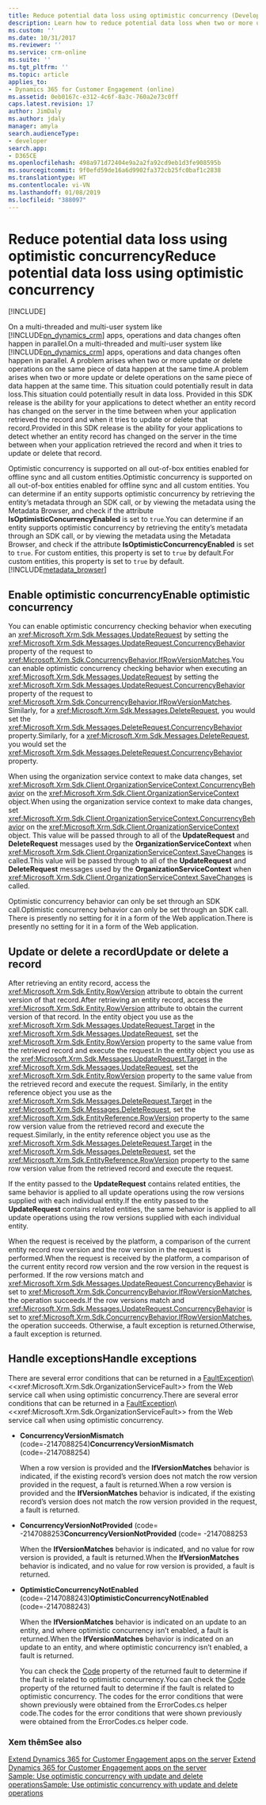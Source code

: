 ```yaml
---
title: Reduce potential data loss using optimistic concurrency (Developer Guide for Dynamics 365 for Customer Engagement)| MicrosoftDocs
description: Learn how to reduce potential data loss when two or more update or delete operations on the same piece of data happen at the same time using optimistic concurrency
ms.custom: ''
ms.date: 10/31/2017
ms.reviewer: ''
ms.service: crm-online
ms.suite: ''
ms.tgt_pltfrm: ''
ms.topic: article
applies_to:
- Dynamics 365 for Customer Engagement (online)
ms.assetid: 0eb0167c-e312-4c6f-8a3c-760a2e73c0ff
caps.latest.revision: 17
author: JimDaly
ms.author: jdaly
manager: amyla
search.audienceType:
- developer
search.app:
- D365CE
ms.openlocfilehash: 498a971d72404e9a2a2fa92cd9eb1d3fe908595b
ms.sourcegitcommit: 9f0efd59de16a6d9902fa372cb25fc0baf1c2838
ms.translationtype: HT
ms.contentlocale: vi-VN
ms.lasthandoff: 01/08/2019
ms.locfileid: "388097"
---
```

# <a name="reduce-potential-data-loss-using-optimistic-concurrency"></a><span data-ttu-id="4050d-103">Reduce potential data loss using optimistic concurrency</span><span class="sxs-lookup"><span data-stu-id="4050d-103">Reduce potential data loss using optimistic concurrency</span></span>

[!INCLUDE[](../../includes/cc_applies_to_update_9_0_0.md)]

<span data-ttu-id="4050d-104">On a multi-threaded and multi-user system like [!INCLUDE[pn_dynamics_crm](../../includes/pn-dynamics-crm.md)] apps, operations and data changes often happen in parallel.</span><span class="sxs-lookup"><span data-stu-id="4050d-104">On a multi-threaded and multi-user system like [!INCLUDE[pn_dynamics_crm](../../includes/pn-dynamics-crm.md)] apps, operations and data changes often happen in parallel.</span></span> <span data-ttu-id="4050d-105">A problem arises when two or more update or delete operations on the same piece of data happen at the same time.</span><span class="sxs-lookup"><span data-stu-id="4050d-105">A problem arises when two or more update or delete operations on the same piece of data happen at the same time.</span></span> <span data-ttu-id="4050d-106">This situation could potentially result in data loss.</span><span class="sxs-lookup"><span data-stu-id="4050d-106">This situation could potentially result in data loss.</span></span> <span data-ttu-id="4050d-107">Provided in this SDK release is the ability for your applications to detect whether an entity record has changed on the server in the time between when your application retrieved the record and when it tries to update or delete that record.</span><span class="sxs-lookup"><span data-stu-id="4050d-107">Provided in this SDK release is the ability for your applications to detect whether an entity record has changed on the server in the time between when your application retrieved the record and when it tries to update or delete that record.</span></span>  
  
 <span data-ttu-id="4050d-108">Optimistic concurrency is supported on all out-of-box entities enabled for offline sync and all custom entities.</span><span class="sxs-lookup"><span data-stu-id="4050d-108">Optimistic concurrency is supported on all out-of-box entities enabled for offline sync and all custom entities.</span></span> <span data-ttu-id="4050d-109">You can determine if an entity supports optimistic concurrency by retrieving the entity’s metadata through an SDK call, or by viewing the metadata using the Metadata Browser, and check if the attribute **IsOptimisticConcurrencyEnabled** is set to `true`.</span><span class="sxs-lookup"><span data-stu-id="4050d-109">You can determine if an entity supports optimistic concurrency by retrieving the entity’s metadata through an SDK call, or by viewing the metadata using the Metadata Browser, and check if the attribute **IsOptimisticConcurrencyEnabled** is set to `true`.</span></span> <span data-ttu-id="4050d-110">For custom entities, this property is set to `true` by default.</span><span class="sxs-lookup"><span data-stu-id="4050d-110">For custom entities, this property is set to `true` by default.</span></span> [!INCLUDE[metadata_browser](../../includes/metadata-browser.md)]  
  
<a name="bkmk_enable"></a>   
## <a name="enable-optimistic-concurrency"></a><span data-ttu-id="4050d-111">Enable optimistic concurrency</span><span class="sxs-lookup"><span data-stu-id="4050d-111">Enable optimistic concurrency</span></span>  
 <span data-ttu-id="4050d-112">You can enable optimistic concurrency checking behavior when executing an <xref:Microsoft.Xrm.Sdk.Messages.UpdateRequest> by setting the <xref:Microsoft.Xrm.Sdk.Messages.UpdateRequest.ConcurrencyBehavior> property of the request to <xref:Microsoft.Xrm.Sdk.ConcurrencyBehavior.IfRowVersionMatches>.</span><span class="sxs-lookup"><span data-stu-id="4050d-112">You can enable optimistic concurrency checking behavior when executing an <xref:Microsoft.Xrm.Sdk.Messages.UpdateRequest> by setting the <xref:Microsoft.Xrm.Sdk.Messages.UpdateRequest.ConcurrencyBehavior> property of the request to <xref:Microsoft.Xrm.Sdk.ConcurrencyBehavior.IfRowVersionMatches>.</span></span> <span data-ttu-id="4050d-113">Similarly, for a <xref:Microsoft.Xrm.Sdk.Messages.DeleteRequest>, you would set the <xref:Microsoft.Xrm.Sdk.Messages.DeleteRequest.ConcurrencyBehavior> property.</span><span class="sxs-lookup"><span data-stu-id="4050d-113">Similarly, for a <xref:Microsoft.Xrm.Sdk.Messages.DeleteRequest>, you would set the <xref:Microsoft.Xrm.Sdk.Messages.DeleteRequest.ConcurrencyBehavior> property.</span></span>  
  
 <span data-ttu-id="4050d-114">When using the organization service context to make data changes, set <xref:Microsoft.Xrm.Sdk.Client.OrganizationServiceContext.ConcurrencyBehavior> on the <xref:Microsoft.Xrm.Sdk.Client.OrganizationServiceContext> object.</span><span class="sxs-lookup"><span data-stu-id="4050d-114">When using the organization service context to make data changes, set <xref:Microsoft.Xrm.Sdk.Client.OrganizationServiceContext.ConcurrencyBehavior> on the <xref:Microsoft.Xrm.Sdk.Client.OrganizationServiceContext> object.</span></span> <span data-ttu-id="4050d-115">This value will be passed through to all of the **UpdateRequest** and **DeleteRequest** messages used by the **OrganizationServiceContext** when <xref:Microsoft.Xrm.Sdk.Client.OrganizationServiceContext.SaveChanges> is called.</span><span class="sxs-lookup"><span data-stu-id="4050d-115">This value will be passed through to all of the **UpdateRequest** and **DeleteRequest** messages used by the **OrganizationServiceContext** when <xref:Microsoft.Xrm.Sdk.Client.OrganizationServiceContext.SaveChanges> is called.</span></span>  
  
 <span data-ttu-id="4050d-116">Optimistic concurrency behavior can only be set through an SDK call.</span><span class="sxs-lookup"><span data-stu-id="4050d-116">Optimistic concurrency behavior can only be set through an SDK call.</span></span> <span data-ttu-id="4050d-117">There is presently no setting for it in a form of the Web application.</span><span class="sxs-lookup"><span data-stu-id="4050d-117">There is presently no setting for it in a form of the Web application.</span></span>  
  
<a name="bkmk_update"></a>   
## <a name="update-or-delete-a-record"></a><span data-ttu-id="4050d-118">Update or delete a record</span><span class="sxs-lookup"><span data-stu-id="4050d-118">Update or delete a record</span></span>  
 <span data-ttu-id="4050d-119">After retrieving an entity record, access the <xref:Microsoft.Xrm.Sdk.Entity.RowVersion> attribute to obtain the current version of that record.</span><span class="sxs-lookup"><span data-stu-id="4050d-119">After retrieving an entity record, access the <xref:Microsoft.Xrm.Sdk.Entity.RowVersion> attribute to obtain the current version of that record.</span></span> <span data-ttu-id="4050d-120">In the entity object you use as the <xref:Microsoft.Xrm.Sdk.Messages.UpdateRequest.Target> in the <xref:Microsoft.Xrm.Sdk.Messages.UpdateRequest>, set the <xref:Microsoft.Xrm.Sdk.Entity.RowVersion> property to the same value from the retrieved record and execute the request.</span><span class="sxs-lookup"><span data-stu-id="4050d-120">In the entity object you use as the <xref:Microsoft.Xrm.Sdk.Messages.UpdateRequest.Target> in the <xref:Microsoft.Xrm.Sdk.Messages.UpdateRequest>, set the <xref:Microsoft.Xrm.Sdk.Entity.RowVersion> property to the same value from the retrieved record and execute the request.</span></span> <span data-ttu-id="4050d-121">Similarly, in the entity reference object you use as the <xref:Microsoft.Xrm.Sdk.Messages.DeleteRequest.Target> in the <xref:Microsoft.Xrm.Sdk.Messages.DeleteRequest>, set the <xref:Microsoft.Xrm.Sdk.EntityReference.RowVersion> property to the same row version value from the retrieved record and execute the request.</span><span class="sxs-lookup"><span data-stu-id="4050d-121">Similarly, in the entity reference object you use as the <xref:Microsoft.Xrm.Sdk.Messages.DeleteRequest.Target> in the <xref:Microsoft.Xrm.Sdk.Messages.DeleteRequest>, set the <xref:Microsoft.Xrm.Sdk.EntityReference.RowVersion> property to the same row version value from the retrieved record and execute the request.</span></span>  
  
 <span data-ttu-id="4050d-122">If the entity passed to the **UpdateRequest** contains related entities, the same behavior is applied to all update operations using the row versions supplied with each individual entity.</span><span class="sxs-lookup"><span data-stu-id="4050d-122">If the entity passed to the **UpdateRequest** contains related entities, the same behavior is applied to all update operations using the row versions supplied with each individual entity.</span></span>  
  
 <span data-ttu-id="4050d-123">When the request is received by the platform, a comparison of the current entity record row version and the row version in the request is performed.</span><span class="sxs-lookup"><span data-stu-id="4050d-123">When the request is received by the platform, a comparison of the current entity record row version and the row version in the request is performed.</span></span> <span data-ttu-id="4050d-124">If the row versions match and <xref:Microsoft.Xrm.Sdk.Messages.UpdateRequest.ConcurrencyBehavior> is set to <xref:Microsoft.Xrm.Sdk.ConcurrencyBehavior.IfRowVersionMatches>, the operation succeeds.</span><span class="sxs-lookup"><span data-stu-id="4050d-124">If the row versions match and <xref:Microsoft.Xrm.Sdk.Messages.UpdateRequest.ConcurrencyBehavior> is set to <xref:Microsoft.Xrm.Sdk.ConcurrencyBehavior.IfRowVersionMatches>, the operation succeeds.</span></span> <span data-ttu-id="4050d-125">Otherwise, a fault exception is returned.</span><span class="sxs-lookup"><span data-stu-id="4050d-125">Otherwise, a fault exception is returned.</span></span>  
  
<a name="bkmk_handle"></a>   
## <a name="handle-exceptions"></a><span data-ttu-id="4050d-126">Handle exceptions</span><span class="sxs-lookup"><span data-stu-id="4050d-126">Handle exceptions</span></span>  
 <span data-ttu-id="4050d-127">There are several error conditions that can be returned in a [FaultException](https://msdn.microsoft.com/library/ms576199\(v=vs.110\).aspx)\<<xref:Microsoft.Xrm.Sdk.OrganizationServiceFault>> from the Web service call when using optimistic concurrency.</span><span class="sxs-lookup"><span data-stu-id="4050d-127">There are several error conditions that can be returned in a [FaultException](https://msdn.microsoft.com/library/ms576199\(v=vs.110\).aspx)\<<xref:Microsoft.Xrm.Sdk.OrganizationServiceFault>> from the Web service call when using optimistic concurrency.</span></span>  
  
- <span data-ttu-id="4050d-128">**ConcurrencyVersionMismatch** (code=-2147088254)</span><span class="sxs-lookup"><span data-stu-id="4050d-128">**ConcurrencyVersionMismatch** (code=-2147088254)</span></span>  
  
     <span data-ttu-id="4050d-129">When a row version is provided and the **IfVersionMatches** behavior is indicated, if the existing record’s version does not match the row version provided in the request, a fault is returned.</span><span class="sxs-lookup"><span data-stu-id="4050d-129">When a row version is provided and the **IfVersionMatches** behavior is indicated, if the existing record’s version does not match the row version provided in the request, a fault is returned.</span></span>  
  
- <span data-ttu-id="4050d-130">**ConcurrencyVersionNotProvided** (code= -2147088253</span><span class="sxs-lookup"><span data-stu-id="4050d-130">**ConcurrencyVersionNotProvided** (code= -2147088253</span></span>  
  
     <span data-ttu-id="4050d-131">When the **IfVersionMatches** behavior is indicated, and no value for row version is provided, a fault is returned.</span><span class="sxs-lookup"><span data-stu-id="4050d-131">When the **IfVersionMatches** behavior is indicated, and no value for row version is provided, a fault is returned.</span></span>  
  
- <span data-ttu-id="4050d-132">**OptimisticConcurrencyNotEnabled** (code=-2147088243)</span><span class="sxs-lookup"><span data-stu-id="4050d-132">**OptimisticConcurrencyNotEnabled** (code=-2147088243)</span></span>  
  
     <span data-ttu-id="4050d-133">When the **IfVersionMatches** behavior is indicated on an update to an entity, and where optimistic concurrency isn’t enabled, a fault is returned.</span><span class="sxs-lookup"><span data-stu-id="4050d-133">When the **IfVersionMatches** behavior is indicated on an update to an entity, and where optimistic concurrency isn’t enabled, a fault is returned.</span></span>  
  
  <span data-ttu-id="4050d-134">You can check the [Code](https://msdn.microsoft.com/library/system.servicemodel.faultexception.code\(v=vs.110\).aspx) property of the returned fault to determine if the fault is related to optimistic concurrency.</span><span class="sxs-lookup"><span data-stu-id="4050d-134">You can check the [Code](https://msdn.microsoft.com/library/system.servicemodel.faultexception.code\(v=vs.110\).aspx) property of the returned fault to determine if the fault is related to optimistic concurrency.</span></span> <span data-ttu-id="4050d-135">The codes for the error conditions that were shown previously were obtained from the ErrorCodes.cs helper code.</span><span class="sxs-lookup"><span data-stu-id="4050d-135">The codes for the error conditions that were shown previously were obtained from the ErrorCodes.cs helper code.</span></span>  
  
### <a name="see-also"></a><span data-ttu-id="4050d-136">Xem thêm</span><span class="sxs-lookup"><span data-stu-id="4050d-136">See also</span></span>  
 <span data-ttu-id="4050d-137">[Extend Dynamics 365 for Customer Engagement apps on the server](../extend-dynamics-365-server.md) </span><span class="sxs-lookup"><span data-stu-id="4050d-137">[Extend Dynamics 365 for Customer Engagement apps on the server](../extend-dynamics-365-server.md) </span></span>  
 [<span data-ttu-id="4050d-138">Sample: Use optimistic concurrency with update and delete operations</span><span class="sxs-lookup"><span data-stu-id="4050d-138">Sample: Use optimistic concurrency with update and delete operations</span></span>](sample-use-optimistic-concurrency-update-delete-operations.md)
